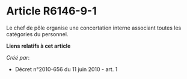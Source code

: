 # Article R6146-9-1

Le chef de pôle organise une concertation interne associant toutes les catégories du personnel.

**Liens relatifs à cet article**

_Créé par_:

  - Décret n°2010-656 du 11 juin 2010 - art. 1
